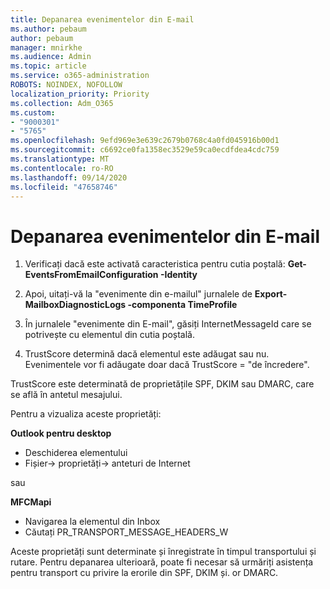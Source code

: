 ```yaml
---
title: Depanarea evenimentelor din E-mail
ms.author: pebaum
author: pebaum
manager: mnirkhe
ms.audience: Admin
ms.topic: article
ms.service: o365-administration
ROBOTS: NOINDEX, NOFOLLOW
localization_priority: Priority
ms.collection: Adm_O365
ms.custom:
- "9000301"
- "5765"
ms.openlocfilehash: 9efd969e3e639c2679b0768c4a0fd045916b00d1
ms.sourcegitcommit: c6692ce0fa1358ec3529e59ca0ecdfdea4cdc759
ms.translationtype: MT
ms.contentlocale: ro-RO
ms.lasthandoff: 09/14/2020
ms.locfileid: "47658746"
---
```

# <a name="troubleshooting-events-from-email"></a>Depanarea evenimentelor din E-mail

1. Verificați dacă este activată caracteristica pentru cutia poștală: **Get-EventsFromEmailConfiguration <mailbox> -Identity**

2. Apoi, uitați-vă la "evenimente din e-mailul" jurnalele de **Export-MailboxDiagnosticLogs <mailbox> -componenta TimeProfile**

3. În jurnalele "evenimente din E-mail", găsiți InternetMessageId care se potrivește cu elementul din cutia poștală.  

4. TrustScore determină dacă elementul este adăugat sau nu. Evenimentele vor fi adăugate doar dacă TrustScore = "de încredere".

TrustScore este determinată de proprietățile SPF, DKIM sau DMARC, care se află în antetul mesajului.

Pentru a vizualiza aceste proprietăți:

**Outlook pentru desktop**

- Deschiderea elementului
- Fișier-> proprietăți-> anteturi de Internet

sau

**MFCMapi**

- Navigarea la elementul din Inbox
- Căutați PR_TRANSPORT_MESSAGE_HEADERS_W

Aceste proprietăți sunt determinate și înregistrate în timpul transportului și rutare. Pentru depanarea ulterioară, poate fi necesar să urmăriți asistența pentru transport cu privire la erorile din SPF, DKIM și. or DMARC.